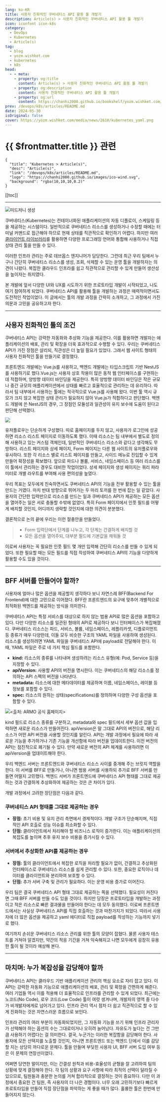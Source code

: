 ```yaml
---
lang: ko-KR
title: 사용자 친화적인 쿠버네티스 API 활용 툴 개발기
description: Article(s) > 사용자 친화적인 쿠버네티스 API 활용 툴 개발기
icon: iconfont icon-k8s
category: 
  - DevOps
  - Kubernetes
  - Article(s)
tag: 
  - blog
  - yozm.wishket.com
  - kubernetes
  - k8s
head:
  - - meta:
    - property: og:title
      content: Article(s) > 사용자 친화적인 쿠버네티스 API 활용 툴 개발기
    - property: og:description
      content: 사용자 친화적인 쿠버네티스 API 활용 툴 개발기
    - property: og:url
      content: https://chanhi2000.github.io/bookshelf/yozm.wishket.com/2610.html
prev: /devops/k8s/articles/README.md
date: 2024-05-30
isOriginal: false
cover: https://yozm.wishket.com/media/news/2610/kubernetes_yaml.png
---
```


# {{ $frontmatter.title }} 관련

```component VPCard
{
  "title": "Kubernetes > Article(s)",
  "desc": "Article(s)",
  "link": "/devops/k8s/articles/README.md",
  "logo": "https://chanhi2000.github.io/images/ico-wind.svg",
  "background": "rgba(10,10,10,0.2)"
}
```

[[toc]]

---

<SiteInfo
  name="사용자 친화적인 쿠버네티스 API 활용 툴 개발기 | 요즘IT"
  desc="최근 우리 팀에서 누구나 간단히 쿠버네티스 리소스를 생성, 조회, 삭제할 수 있는 운영 툴을 개발하자는 의견이 나왔다. 복잡한 클라우드 인프라를 쉽고 직관적으로 관리할 수 있게 만들어 생산성을 높이자는 취지였다. 본 개발에 앞서 다양한 UI와 UX를 시도하기 위한 프로토타입 개발이 시작되었고, 나도 여기 참여하게 되었다. 쿠버네티스 API를 활용해 툴을 개발하는 과정은 매력적이면서도 도전적인 작업이었다. 이 글에서는 툴의 개발 과정을 간략히 소개하고, 그 과정에서 가진 의문과 고민을 공유하고자 한다."
  url="https://yozm.wishket.com/magazine/detail/2610/"
  logo="https://yozm.wishket.com/favicon.ico"
  preview="https://yozm.wishket.com/media/news/2610/kubernetes_yaml.png"/>

![미드저니 생성](https://yozm.wishket.com/media/news/2610/seanee_1_a_sailing_ship_container_in_ocean_9d5e84d5-e005-4fa0-b53a-1f8eb46d2c8b.png)

쿠버네티스(Kubernetes)는 컨테이너화된 애플리케이션의 자동 디플로이, 스케일링 등을 제공하는 시스템이다. 일반적으로 쿠버네티스 리소스를 생성하거나 수정할 때에는 터미널 커맨드로 접근해야 하므로 현재 상태를 직관적으로 확인하기 어렵다. 하지만 여러 [<VPIcon icon="iconfont icon-k8s"/>클라이언트 라이브러리](https://kubernetes.io/ko/docs/reference/using-api/client-libraries/)를 활용하면 다양한 프로그래밍 언어와 통합해 사용하거나 직접 상태 관리 툴을 만들 수 있다.

이러한 인프라 관리는 주로 데브옵스 엔지니어가 담당한다. 그런데 최근 우리 팀에서 누구나 간단히 쿠버네티스 리소스를 생성, 조회, 삭제할 수 있는 운영 툴을 개발하자는 의견이 나왔다. 복잡한 클라우드 인프라를 쉽고 직관적으로 관리할 수 있게 만들어 생산성을 높이자는 취지였다.

본 개발에 앞서 다양한 UI와 UX를 시도하기 위한 프로토타입 개발이 시작되었고, 나도 여기 참여하게 되었다. 쿠버네티스 API를 활용해 툴을 개발하는 과정은 매력적이면서도 도전적인 작업이었다. 이 글에서는 툴의 개발 과정을 간략히 소개하고, 그 과정에서 가진 의문과 고민을 공유하고자 한다.

---

## 사용자 친화적인 툴의 조건

쿠버네티스 API는 강력한 자동화와 추상화 기능을 제공한다. 이를 활용하면 개발자는 애플리케이션의 배포, 관리 및 확장을 더욱 효과적으로 수행할 수 있다. 우리는 쿠버네티스 API가 가진 장점은 살리되, 직관성은 더 높일 필요가 있었다. 그래서 웹 사이트 형태의 사용자 친화적인 툴을 만들기로 결정했다.

프론트엔드 개발에는 Vue.js를 사용하고, 백엔드 개발에는 타입스크립트 기반 NestJS를 사용하기로 했다.Vue.js는 사용자 상호 작용이 많은 동적 웹 인터페이스를 구현하는 데 적합하며, 양방향 데이터 바인딩을 제공한다. 특히 양방향 데이터 바인딩은 작은 규모나 중간 규모의 애플리케이션에서 상태를 빠르고 효율적으로 관리하는 데 유리하다. 따라서 팀 내부에서 사용하는 툴에는 적극적으로 Vue.js를 사용해 왔다. 이번 툴 역시 규모가 크지 않고 복잡한 상태 관리가 필요하지 않아 Vue.js가 적합하다고 판단했다. 백엔드 개발에 쓴 NestJS의 경우, 그 장점인 모듈성과 일관성이 유지 보수에 도움이 된다고 판단해 선택했다.

![](https://yozm.wishket.com/media/news/2610/kubernetes_tool_userflow_drawio.png)

유저플로우는 단순하게 구성했다. 따로 홈페이지를 두지 않고, 사용자가 로그인에 성공하면 리소스 리스트 페이지로 이동하도록 했다. 이때 리소스는 팀 내부에서 별도로 정의해 사용하고 있는 커스텀 객체인데, 일반적인 쿠버네티스 리소스와 같다고 생각해도 무방하다. 리스트 페이지와 상세 페이지, Form 페이지는 다른 웹 사이트의 유저플로우와 유사하다. 또한 각 리소스 별로 리스트 페이지를 만들고, 사이드 메뉴로 진입할 수 있게 만들어 확장성을 확보했다. 앞으로 파드나 볼륨, 서비스, 네임스페이스 등 여러 리소스를 이 툴에서 관리하는 경우도 대비한 작업이었다. 상세 페이지와 생성 페이지는 쿼리 파라미터로 개별 라우트를 부여해 사용 편의성을 높였다.

우리 목표는 모두에게 친숙하면서도 쿠버네티스 API의 기능을 전부 활용할 수 있는 툴을 만드는 거였다. 마치 반대 방향으로 뛰어가는 두 마리 토끼를 한 번에 잡는 일 같았다. 사용자의 간단한 입력만으로 리소스를 만드는 일과 쿠버네티스 API가 제공하는 모든 옵션을 열어주는 일은 서로 충돌할 수밖에 없었다. 특히 Form 페이지에서 인풋 필드를 어떻게 배치할 것인지, 어디까지 생략할 것인지에 대한 의견이 분분했다.

결론적으로 논의 끝에 우리는 이런 절충안을 만들었다.

> - Form 입력단에서 단계를 나누고, 각 단계는 간결하게 배치할 것
> - 모든 옵션을 열어주되, 대부분 필드에 기본값을 채워둘 것

이로써 사용자는 꼭 필요한 인풋 필드 몇 개만 입력해 간단히 리소스를 만들 수 있게 되었다. 또한 필요할 때는 모든 필드를 직접 작성하여 쿠버네티스 API의 기능을 다양하게 활용할 수도 있을 것이다.

---

## BFF 서버를 만들어야 할까?

사용자에 얼마나 많은 옵션을 제공할지 생각하다 보니 자연스레 BFF(Backend For Frontend)에 대한 고민으로 이어졌다. BFF란 프론트엔드의 요구에 맞추어 개별적으로 최적화된 백엔드를 제공하는 방식을 의미한다.

쿠버네티스 API는 특정 서비스를 대상으로 하지 않는 범용 API로 많은 옵션을 포함하고 있다. 다만 다양한 리소스를 일관된 형태의 API로 제공하다 보니 인터페이스가 복잡해졌다. 쿠버네티스 리소스는 파드, 서비스, 볼륨, 네임스페이스, 레플리카셋, 디플로이먼트 등 종류가 매우 다양한데, 이들 모두 비슷한 구조의 YAML 파일을 사용하여 생성된다. 리소스를 생성하려면 YAML 파일을 쿠버네티스 API에 payload로 전달해야 한다. 이때, YAML 파일은 주로 네 가지 핵심 필드를 포함한다.

- **kind:** 리소스의 종류를 나타내며 생성하려는 리소스 유형(예: Pod, Service 등)을 지정할 수 있다.
- **apiVersion:** 사용할 API의 버전을 명시한다. 이는 쿠버네티스의 해당 리소스를 정의하는 API 스펙의 버전을 나타낸다.
- **metadata:** 리소스에 대한 메타데이터를 제공하며 이름, 네임스페이스, 레이블 등 정보를 포함할 수 있다.
- **spec:** 리소스의 원하는 상태(specifications)를 정의하며 다양한 구성 옵션을 포함할 수 있다.

![<출처: [<VPIcon icon="fas fa-globe"/>ARMO 공식 홈페이지](https://armosec.io/blog/yaml-file-for-kubernetes/)>](https://yozm.wishket.com/media/news/2610/kubernetes_yaml.png)

kind 필드로 리소스 종류를 구분하고, metadata와 spec 필드에서 세부 옵션 값을 입력하면 새로운 리소스가 만들어진다. apiVersion은 말 그대로 API의 버전으로, 해당 리소스가 어떤 API 버전을 사용할 것인지를 알린다. API는 개발 과정에서 필요에 따라 새로운 기능을 추가하거나 기존 기능을 개선함에 따라 버전을 업데이트한다. 이전 버전의 API는 점진적으로 폐기될 수 있다. 만약 새로운 버전의 API 체계를 사용하려면 이 apiVersion을 업데이트해야 한다.

우리 백엔드 서버는 프론트엔드와 쿠버네티스 리소스 사이를 중개해 주는 브릿지 역할을 한다. 이 서버를 BFF로 만들거나, 아니면 범용 서버를 사용하되 추가로 BFF 서버를 만들면 어떨지 고민했다. 백엔드 서버가 프론트엔드에 쿠버네티스 API 형태를 그대로 제공하는 것과 간결하게 추상화하여 제공하는 것은 큰 차이가 있다.

개발 과정에서 고려한 장단점은 다음과 같다.

### 쿠버네티스 API 형태를 그대로 제공하는 경우

- **장점:** 초기 비용 및 유지 관리 측면에서 경제적이다. 개발 구조가 단순해지며, 직접적인 API 호출로 성능 이슈를 최소화할 수 있다.
- **단점:** 클라이언트에서 처리해야 할 비즈니스 로직이 증가한다. 이는 애플리케이션의 복잡도를 높이며 추후 유지 보수 비용을 증가시킬 수 있다.

### 서버에서 추상화한 API를 제공하는 경우

- **장점:** 툴의 클라이언트에서 복잡한 로직을 처리할 필요가 없이, 간결하고 추상화된 인터페이스로 쿠버네티스 리소스를 쉽게 관리할 수 있다. 또한, 중요한 로직이나 데이터를 클라이언트와 분리하여 보호할 수 있다.
- **단점:** 추가 서버 구축 및 관리가 필요하다. 이는 운영 비용 증가로 이어진다.

우리 팀은 결국 쿠버네티스 API 형태 그대로 제공하는 쪽을 선택했다. 필요성이 커진다면 그때 BFF 서버를 만들 수도 있을 것이다. 하지만 당장은 프로토타입을 개발하는 과정이고 적은 리소스로 빠른 결과물을 만들어야 한다는 데 모두 동의했다. 이로써 프론트엔드에서는 사실상 쿠버네티스 API를 직접 호출하는 것과 마찬가지가 되었다. 따라서 사용자에 더 많은 옵션을 제공하고 yaml 에디터로 직접 payload를 작성하는 기능까지 넣기로 했다.

여기까지 손쉬운 쿠버네티스 리소스 관리를 위한 툴의 모양이 잡혔다. 물론 사용자 테스트를 거쳐야 알겠지만, 약간의 적응 기간을 거쳐 익숙해지고 나면 모두에게 굉장히 유용한 툴이 될 것이라 예상해 본다.

---

## 마치며: 누가 복잡성을 감당해야 할까

쿠버네티스 API는 클라우드 기반 애플리케이션 관리의 핵심 요소로 자리 잡고 있다. 이 API는 강력한 자동화 기능으로 애플리케이션의 배포, 관리 및 확장을 간편하게 해준다. 여러 기업들 역시 이를 적용해 더 효율적으로 인프라를 관리할 수 있게 되었다. 최근에는 노코드(No Code), 로우 코드(Low Code) 툴이 여럿 생겨나며, 개발자의 영역 중 다수가 비개발자에게로 넘어가고 있다. 인프라 관리 역시 점차 더 쉽고 직관적으로 할 수 있게 진화하는 것은 자연스러운 흐름으로 보인다.

인프라 관리의 여러 부분이 자동화되었지만, 그 자동화 기능을 쓰기 위해 인프라 관리자가 선택해야 하는 옵션의 수는 그대로이거나 오히려 늘어났다. 자유도가 높다는 건 그만큼 사용하기 어렵다는 걸 의미한다. 결국, 누군가는 이러한 복잡함을 감당해야 한다. 사용자에 모든 선택지를 노출할 것인지, 아니면 프론트엔드 또는 백엔드 단에서 이를 감당할 지는 상당히 까다로운 문제다. 툴을 만들며 부딪힌 사용자 UI, BFF 서버 도입 여부 등은 이 문제의 연장선이었다.

어쩌면 당연한 말이지만, 이는 간결성 원칙과 비용-효율성의 균형을 잘 고려하여 팀의 상황에 맞게 결정해야 한다. 각 팀의 상황과 요구 사항에 따라 최적의 선택이 달라질 수 있으므로, 팀원들과 충분한 논의를 거쳐 합리적으로 결정하는 것이 중요하다. 다만 이 과정에서 중요한 건 팀원, 즉 사용자의 더 나은 경험이다. 너무 오래 고민하기보다 빠르게 프로토타입을 만들어 직접 장단점을 파악하는 게 좋을 때가 많다. 훌륭한 툴은 한번에 만들어지지 않는다.

